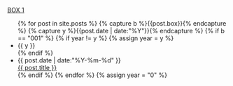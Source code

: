 [BOX 1](/box001/index.html)

<ul class="listing">
{% for post in site.posts %}
  {% capture b %}{{post.box}}{% endcapture %}
  {% capture y %}{{post.date | date:"%Y"}}{% endcapture %}
  {% if b == "001" %}
    {% if year != y %}
      {% assign year = y %}
      <li class="listing-seperator">{{ y }}</li>
    {% endif %}
    <li class="listing-item">
      <time datetime="{{ post.date | date:"%Y-%m-%d" }}">{{ post.date | date:"%Y-%m-%d" }}</time> <br/>
      <a href="{{ site.url }}{{ post.url }}" title="{{ post.title }}">{{ post.title }}</a>
    </li>
  {% endif %}
{% endfor %}
{% assign year = "0" %}
</ul>